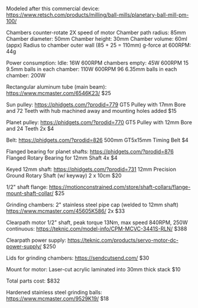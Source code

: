 
Modeled after this commercial device:  https://www.retsch.com/products/milling/ball-mills/planetary-ball-mill-pm-100/

Chambers counter-rotate 2X speed of motor
Chamber path radius: 85mm
Chamber diameter: 50mm
Chamber height: 30mm
Chamber volume:  60ml (appx)
Radius to chamber outer wall (85 + 25 =  110mm)
g-force at 600RPM:  44g

Power consumption:
Idle: 16W
600RPM chambers empty: 45W
600RPM 15 9.5mm balls in each chamber:  110W
600RPM 96 6.35mm balls in each chamber:  200W


Rectangular aluminum tube (main beam):  https://www.mcmaster.com/6546K23/  $25

Sun pulley:  https://phidgets.com/?prodid=779   GT5 Pulley with 17mm Bore and 72 Teeth  with hub machined away and mounting holes added  $15

Planet pulley: https://phidgets.com/?prodid=770 GT5 Pulley with 12mm Bore and 24 Teeth  2x $4

Belt:  https://phidgets.com/?prodid=826  500mm GT5x15mm Timing Belt  $4

Flanged bearing for planet shafts: https://phidgets.com/?prodid=876  Flanged Rotary Bearing for 12mm Shaft  4x $4

Keyed 12mm shaft: https://phidgets.com/?prodid=731  12mm Precision Ground Rotary Shaft (w/ keyway)   2 x 10cm  $20

1/2" shaft flange:  https://motionconstrained.com/store/shaft-collars/flange-mount-shaft-collar/   $25

Grinding chambers:  2" stainless steel pipe cap (welded to 12mm shaft)  https://www.mcmaster.com/45605K586/   2x $33

Clearpath motor 1/2" shaft,  peak torque 13Nm, max speed 840RPM, 250W continuous: https://teknic.com/model-info/CPM-MCVC-3441S-RLN/   $388

Clearpath power supply:  https://teknic.com/products/servo-motor-dc-power-supply/  $250

Lids for grinding chambers:  https://sendcutsend.com/  $30

Mount for motor:  Laser-cut acrylic laminated into 30mm thick stack  $10



Total parts cost:  $832


Hardened stainless steel grinding balls:  https://www.mcmaster.com/9529K19/  $18

